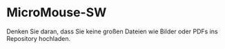 # MicroMouse-SW

Denken Sie daran, dass Sie keine großen Dateien wie Bilder oder PDFs ins Repository hochladen.
